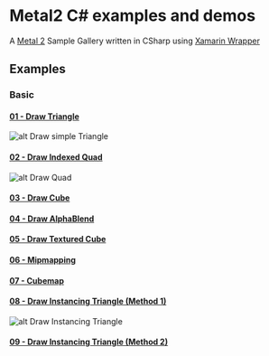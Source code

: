 # Metal2 C# examples and demos

A [Metal 2](https://developer.apple.com/metal/) Sample Gallery written in CSharp using [Xamarin Wrapper](https://www.xamarin.com)

## Examples

### Basic

#### [01 - Draw Triangle](DrawTriangle/)

![alt Draw simple Triangle](https://github.com/Jorgemagic/Metal2-Samples/blob/master/Screenshots/DrawTriangle.png)

#### [02 - Draw Indexed Quad](DrawIndexedQuad/)

![alt Draw Quad](https://github.com/Jorgemagic/Metal2-Samples/blob/master/Screenshots/DrawIndexedQuad.png)

#### [03 - Draw Cube](DrawCube/)

#### [04 - Draw AlphaBlend](DrawAlphaBlend/)

#### [05 - Draw Textured Cube](DrawTexturedCube/)

#### [06 - Mipmapping](DrawMipmapping/)

#### [07 - Cubemap](Cubemap/)

#### [08 - Draw Instancing Triangle (Method 1)](DrawInstancingTriangle/)

![alt Draw Instancing Triangle](https://github.com/Jorgemagic/Metal2-Samples/blob/master/Screenshots/Instancing.png)

#### [09 - Draw Instancing Triangle (Method 2)](DrawInstancingTriangle2/)
